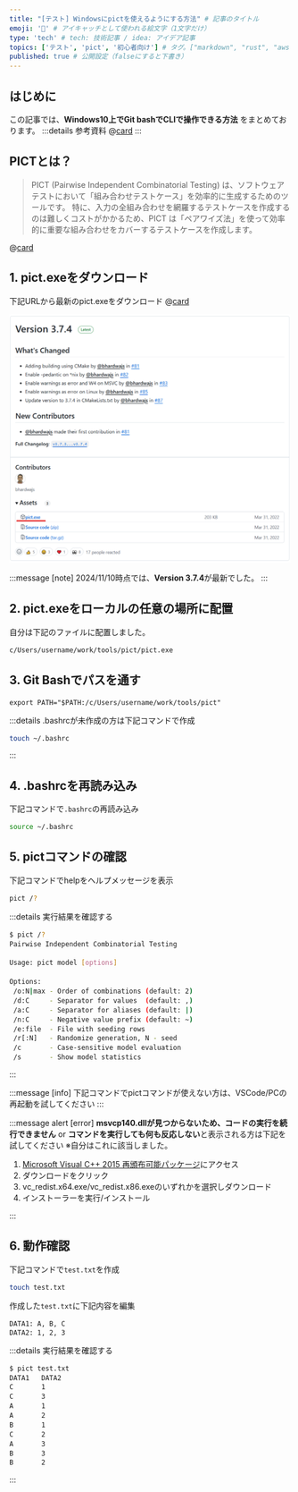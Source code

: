 ```yaml
---
title: "[テスト] Windowsにpictを使えるようにする方法" # 記事のタイトル
emoji: '🧪' # アイキャッチとして使われる絵文字（1文字だけ）
type: 'tech' # tech: 技術記事 / idea: アイデア記事
topics: ['テスト', 'pict', '初心者向け'] # タグ。["markdown", "rust", "aws"]のように指定する
published: true # 公開設定（falseにすると下書き）
---
```


## はじめに
この記事では、**Windows10上でGit bashでCLIで操作できる方法** をまとめております。
:::details 参考資料
@[card](https://gihyo.jp/magazine/SD/archive/2024/202402)
:::

## PICTとは？
> PICT (Pairwise Independent Combinatorial Testing) は、ソフトウェアテストにおいて「組み合わせテストケース」を効率的に生成するためのツールです。
> 特に、入力の全組み合わせを網羅するテストケースを作成するのは難しくコストがかかるため、PICT は「ペアワイズ法」を使って効率的に重要な組み合わせをカバーするテストケースを作成します。

@[card](https://github.com/microsoft/pict)



## 1. pict.exeをダウンロード
下記URLから最新のpict.exeをダウンロード
@[card](https://github.com/microsoft/pict/releases)

![pict-install-step01](/images/articles/test-pict-install/pict-install-step01.png)

:::message
[note] 2024/11/10時点では、**Version 3.7.4**が最新でした。
:::
## 2. pict.exeをローカルの任意の場所に配置
自分は下記のファイルに配置しました。

```bash
c/Users/username/work/tools/pict/pict.exe
```

## 3. Git Bashでパスを通す
```bash:.bashrc
export PATH="$PATH:/c/Users/username/work/tools/pict"
```
:::details .bashrcが未作成の方は下記コマンドで作成
```bash
touch ~/.bashrc
```
:::

## 4. .bashrcを再読み込み
下記コマンドで`.bashrc`の再読み込み

```bash
source ~/.bashrc
```

## 5. pictコマンドの確認
下記コマンドでhelpをヘルプメッセージを表示
```bash
pict /?
```
:::details 実行結果を確認する
```bash
$ pict /?
Pairwise Independent Combinatorial Testing

Usage: pict model [options]

Options:
 /o:N|max - Order of combinations (default: 2)
 /d:C     - Separator for values  (default: ,)
 /a:C     - Separator for aliases (default: |)
 /n:C     - Negative value prefix (default: ~)
 /e:file  - File with seeding rows
 /r[:N]   - Randomize generation, N - seed
 /c       - Case-sensitive model evaluation
 /s       - Show model statistics

```
:::

:::message
[info] 下記コマンドでpictコマンドが使えない方は、VSCode/PCの再起動を試してください
:::

:::message alert
[error] **msvcp140.dllが見つからないため、コードの実行を続行できません** or **コマンドを実行しても何も反応しない**と表示される方は下記を試してください
※自分はこれに該当しました。

  1. [Microsoft Visual C++ 2015 再頒布可能パッケージ](https://www.microsoft.com/ja-jp/download/details.aspx?id=53840)にアクセス
  2. ダウンロードをクリック
  3. vc_redist.x64.exe/vc_redist.x86.exeのいずれかを選択しダウンロード
  4. インストーラーを実行/インストール

:::

## 6. 動作確認
下記コマンドで`test.txt`を作成
```bash
touch test.txt
```
作成した`test.txt`に下記内容を編集
```text: test.txt
DATA1: A, B, C
DATA2: 1, 2, 3
```


:::details 実行結果を確認する
```bash
$ pict test.txt 
DATA1   DATA2
C       1
C       3
A       1
A       2
B       1
C       2
A       3
B       3
B       2
```
:::
